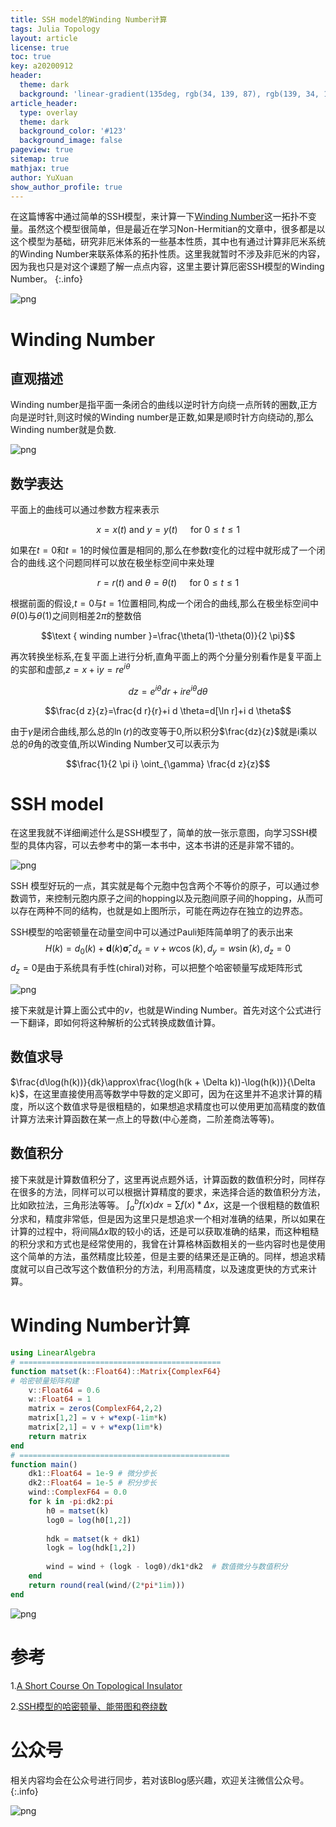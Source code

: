 ```yaml
---
title: SSH model的Winding Number计算
tags: Julia Topology
layout: article
license: true
toc: true
key: a20200912
header:
  theme: dark
  background: 'linear-gradient(135deg, rgb(34, 139, 87), rgb(139, 34, 139))'
article_header:
  type: overlay
  theme: dark
  background_color: '#123'
  background_image: false
pageview: true
sitemap: true
mathjax: true
author: YuXuan
show_author_profile: true
---
```

在这篇博客中通过简单的SSH模型，来计算一下[Winding Number](https://en.wikipedia.org/wiki/Winding_number)这一拓扑不变量。虽然这个模型很简单，但是最近在学习Non-Hermitian的文章中，很多都是以这个模型为基础，研究非厄米体系的一些基本性质，其中也有通过计算非厄米系统的Winding Number来联系体系的拓扑性质。这里我就暂时不涉及非厄米的内容，因为我也只是对这个课题了解一点点内容，这里主要计算厄密SSH模型的Winding Number。
{:.info}

![png](/assets/images/research/w2.gif)

<!--more-->
# Winding Number
## 直观描述
Winding number是指平面一条闭合的曲线以逆时针方向绕一点所转的圈数,正方向是逆时针,则这时候的Winding number是正数,如果是顺时针方向绕动的,那么Winding number就是负数.

![png](/assets/images/research/w1.png)


## 数学表达
平面上的曲线可以通过参数方程来表示 

$$x=x(t) \text { and } y=y(t) \quad \text { for } 0 \leq t \leq 1$$

如果在$t=0$和$t=1$的时候位置是相同的,那么在参数$t$变化的过程中就形成了一个闭合的曲线.这个问题同样可以放在极坐标空间中来处理

$$r=r(t) \text { and } \theta=\theta(t) \quad \text { for } 0 \leq t \leq 1$$

根据前面的假设,$t=0$与$t=1$位置相同,构成一个闭合的曲线,那么在极坐标空间中$\theta(0)$与$\theta(1)$之间则相差$2\pi$的整数倍

$$\text { winding number }=\frac{\theta(1)-\theta(0)}{2 \pi}$$

再次转换坐标系,在复平面上进行分析,直角平面上的两个分量分别看作是复平面上的实部和虚部,$z=x+\text{i} y=re^{i\theta}$

$$d z=e^{i \theta} d r+i r e^{i \theta} d \theta$$

$$\frac{d z}{z}=\frac{d r}{r}+i d \theta=d[\ln r]+i d \theta$$

由于$\gamma$是闭合曲线,那么总的$\ln(r)$的改变等于0,所以积分$\frac{dz}{z}$就是i乘以总的$\theta$角的改变值,所以Winding Number又可以表示为

$$\frac{1}{2 \pi i} \oint_{\gamma} \frac{d z}{z}$$


# SSH model
在这里我就不详细阐述什么是SSH模型了，简单的放一张示意图，向学习SSH模型的具体内容，可以去参考中的第一本书中，这本书讲的还是非常不错的。

![png](/assets/images/research/ssh.png)

SSH 模型好玩的一点，其实就是每个元胞中包含两个不等价的原子，可以通过参数调节，来控制元胞内原子之间的hopping以及元胞间原子间的hopping，从而可以存在两种不同的结构，也就是如上图所示，可能在两边存在独立的边界态。

SSH模型的哈密顿量在动量空间中可以通过Pauli矩阵简单明了的表示出来
$$H(k)=d_0(k)+\mathbf{d}(k)\mathbf{\hat{\sigma}},d_x=v+w\cos(k),d_y=w\sin(k),d_z=0$$
$d_z=0$是由于系统具有手性(chiral)对称，可以把整个哈密顿量写成矩阵形式

![png](/assets/images/research/ssh2.png)

接下来就是计算上面公式中的$v$，也就是Winding Number。首先对这个公式进行一下翻译，即如何将这种解析的公式转换成数值计算。
## 数值求导
$\frac{d\log(h(k))}{dk}\approx\frac{\log(h(k + \Delta k))-\log(h(k))}{\Delta k}$，在这里直接使用高等数学中导数的定义即可，因为在这里并不追求计算的精度，所以这个数值求导是很粗糙的，如果想追求精度也可以使用更加高精度的数值计算方法来计算函数在某一点上的导数(中心差商，二阶差商法等等)。
## 数值积分
接下来就是计算数值积分了，这里再说点题外话，计算函数的数值积分时，同样存在很多的方法，同样可以可以根据计算精度的要求，来选择合适的数值积分方法，比如欧拉法，三角形法等等。
$\int_a^bf(x)dx=\sum f(x)*\Delta x$，这是一个很粗糙的数值积分求和，精度非常低，但是因为这里只是想追求一个相对准确的结果，所以如果在计算的过程中，将间隔$\Delta x$取的较小的话，还是可以获取准确的结果，而这种粗糙的积分求和方式也是经常使用的，我曾在计算格林函数相关的一些内容时也是使用这个简单的方法，虽然精度比较差，但是主要的结果还是正确的。同样，想追求精度就可以自己改写这个数值积分的方法，利用高精度，以及速度更快的方式来计算。
# Winding Number计算
```julia
using LinearAlgebra
# =============================================
function matset(k::Float64)::Matrix{ComplexF64}
# 哈密顿量矩阵构建
    v::Float64 = 0.6
    w::Float64 = 1
    matrix = zeros(ComplexF64,2,2)
    matrix[1,2] = v + w*exp(-1im*k)
    matrix[2,1] = v + w*exp(1im*k)
    return matrix
end
# ===============================================
function main()
    dk1::Float64 = 1e-9 # 微分步长
    dk2::Float64 = 1e-5 # 积分步长
    wind::ComplexF64 = 0.0
    for k in -pi:dk2:pi
        h0 = matset(k)
        log0 = log(h0[1,2])
        
        hdk = matset(k + dk1)
        logk = log(hdk[1,2])
        
        wind = wind + (logk - log0)/dk1*dk2  # 数值微分与数值积分
    end
    return round(real(wind/(2*pi*1im)))
end
```

![png](/assets/images/research/ssh3.png)



# 参考
1.[A Short Course On Topological Insulator](https://arxiv.org/pdf/1509.02295.pdf)

2.[SSH模型的哈密顿量、能带图和卷绕数](http://www.guanjihuan.com/archives/5025)

# 公众号
相关内容均会在公众号进行同步，若对该Blog感兴趣，欢迎关注微信公众号。
{:.info}

![png](/assets/images/qrcode.jpg)
